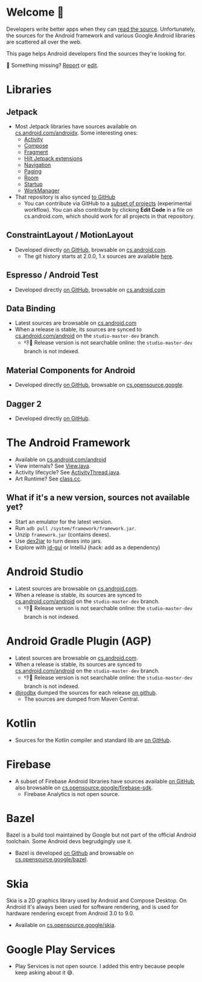 # Welcome 👋

Developers write better apps when they can [read the source](https://blog.codinghorror.com/learn-to-read-the-source-luke/). Unfortunately, the sources for the Android framework and various Google Android libraries are scattered all over the web.

This page helps Android developers find the sources they're looking for.

🤔 Something missing? [Report](https://github.com/pyricau/androidsrc/issues/new) or [edit](https://github.com/pyricau/androidsrc/edit/main/README.md).

# Libraries

## Jetpack

* Most Jetpack libraries have sources available on [cs.android.com/androidx](https://cs.android.com/androidx/platform/frameworks/support). Some interesting ones:
  * [Activity](https://cs.android.com/androidx/platform/frameworks/support/+/androidx-main:activity/)
  * [Compose](https://cs.android.com/androidx/platform/frameworks/support/+/androidx-main:compose/)
  * [Fragment](https://cs.android.com/androidx/platform/frameworks/support/+/androidx-main:fragment/)
  * [Hilt Jetpack extensions](https://cs.android.com/androidx/platform/frameworks/support/+/androidx-main:hilt/)
  * [Navigation](https://cs.android.com/androidx/platform/frameworks/support/+/androidx-main:navigation/)
  * [Paging](https://cs.android.com/androidx/platform/frameworks/support/+/androidx-main:paging/)
  * [Room](https://cs.android.com/androidx/platform/frameworks/support/+/androidx-main:room/)
  * [Startup](https://cs.android.com/androidx/platform/frameworks/support/+/androidx-main:startup/)
  * [WorkManager](https://cs.android.com/androidx/platform/frameworks/support/+/androidx-main:work/)
* That repository is also synced [to GitHub](https://github.com/androidx/androidx)
    * You can contribute via GitHub to a [subset of projects](https://github.com/androidx/androidx#contribution-guide) (experimental workflow). You can also contribute by clicking **Edit Code** in a file on cs.android.com, which should work for all projects in that repository.

## ConstraintLayout / MotionLayout

* Developed directly [on GitHub](https://github.com/androidx/constraintlayout), browsable on [cs.android.com](https://cs.android.com/androidx/constraintlayout).
  * The git history starts at 2.0.0, 1.x sources are available [here](https://cs.android.com/androidx/constraintlayout/+/main:constraintlayout/constraintlayout/src/main/java/androidx/constraintlayout/widget/ConstraintLayout.java).

## Espresso / Android Test

* Developed directly [on GitHub](https://github.com/android/android-test), browsable on [cs.android.com](https://cs.android.com/androidx/android-test)

## Data Binding

* Latest sources are browsable on [cs.android.com](https://cs.android.com/androidx/platform/frameworks/data-binding)
* When a release is stable, its sources are synced to [cs.android.com/android](https://cs.android.com/android/platform/superproject/+/studio-master-dev:tools/data-binding/extensions/library/src/main/java/androidx/databinding/) on the `studio-master-dev` branch.
  * 👎🔎 Release version is not searchable online: the `studio-master-dev` branch is not indexed.

## Material Components for Android

* Developed directly [on GitHub](https://github.com/material-components/material-components-android), browsable on [cs.opensource.google](https://cs.opensource.google/material-components/material-components-android).

## Dagger 2

* Developed directly [on GitHub](https://github.com/google/dagger).

# The Android Framework

* Available on [cs.android.com/android](https://cs.android.com/android/platform/superproject)
* View internals? See [View.java](https://cs.android.com/android/platform/superproject/+/master:frameworks/base/core/java/android/view/View.java).
* Activity lifecycle? See [ActivityThread.java](https://cs.android.com/android/platform/superproject/+/master:frameworks/base/core/java/android/app/ActivityThread.java).
* Art Runtime? See [class.cc](https://cs.android.com/android/platform/superproject/+/master:art/runtime/mirror/class.cc).

## What if it's a new version, sources not available yet?

* Start an emulator for the latest version.
* Run `adb pull /system/framework/framework.jar`.
* Unzip `framework.jar` (contains dexes).
* Use [dex2jar](https://github.com/pxb1988/dex2jar) to turn dexes into jars.
* Explore with [jd-gui](http://java-decompiler.github.io/) or IntelliJ (hack: add as a dependency)

# Android Studio

* Latest sources are browsable on [cs.android.com](https://cs.android.com/android-studio/platform/tools/adt/idea).
* When a release is stable, its sources are synced to [cs.android.com/android](https://cs.android.com/android/platform/superproject/+/studio-master-dev:tools/adt/idea/) on the `studio-master-dev` branch.
  * 👎🔎 Release version is not searchable online: the `studio-master-dev` branch is not indexed.

# Android Gradle Plugin (AGP)

* Latest sources are browsable on [cs.android.com](https://cs.android.com/android-studio/platform/tools/base).
* When a release is stable, its sources are synced to [cs.android.com/android](https://cs.android.com/android/platform/superproject/+/studio-master-dev:tools/base/build-system/;bpv=1) on the `studio-master-dev` branch.
  * 👎🔎 Release version is not searchable online: the `studio-master-dev` branch is not indexed.
* [@jrodbx](https://github.com/jrodbx) dumped the sources for each release [on github](https://github.com/jrodbx/agp-sources).
  * The sources are dumped from Maven Central.

# Kotlin

* Sources for the Kotlin compiler and standard lib are [on GitHub](https://github.com/JetBrains/kotlin).

# Firebase

* A subset of Firebase Android libraries have sources available [on GitHub](https://github.com/firebase/firebase-android-sdk), also browsable on [cs.opensource.google/firebase-sdk](https://cs.opensource.google/firebase-sdk/firebase-android-sdk).
  * Firebase Analytics is not open source.

# Bazel

Bazel is a build tool maintained by Google but not part of the official Android toolchain. Some Android devs begrudgingly use it.

* Bazel is developed [on Github](https://github.com/bazelbuild/) and browsable on [cs.opensource.google/bazel](https://cs.opensource.google/bazel).

# Skia

Skia is a 2D graphics library used by Android and Compose Desktop. On Android it's always been used for software rendering, and is used for hardware rendering except from Android 3.0 to 9.0.

* Available on [cs.opensource.google/skia](https://cs.opensource.google/skia/skia).

# Google Play Services

* Play Services is not open source. I added this entry because people keep asking about it 😅.


